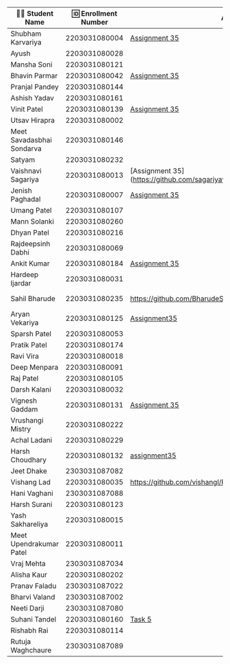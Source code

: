 | 👩‍🎓 Student Name               | 🆔 Enrollment Number | Assignment 35 URL | ReactJS Assignments Repo |
|--------------------------------|----------------------|-------------------|-------------|
| Shubham Karvariya              | 2203031080004        |[Assignment 35](https://github.com/5hubhm/ReactJSTasks/tree/main/Task%205)                  | [GitHub](https://github.com/5hubhm/ReactJSTasks)
| Ayush                          | 2203031080028        |                   |             |
| Mansha Soni                    | 2203031080121        |                   |             |
| Bhavin Parmar                  | 2203031080042        |[Assignment 35](https://github.com/bhavinbvn/React/tree/main/Task35)|[Github](https://github.com/bhavinbvn/React)|
| Pranjal Pandey                 | 2203031080144        |                   |             |
| Ashish Yadav                   | 2203031080161        |                   |             |
| Vinit Patel                    | 2203031080139        | [Assignment 35](https://github.com/Vinitpatel28/React/tree/main/Task5) |[GitHub](https://github.com/Vinitpatel28/React)|
| Utsav Hirapra                  | 2203031080002        |                   |             |
| Meet Savadasbhai Sondarva      | 2203031080146        |                   |             |
| Satyam                         | 2203031080232        |                   |             |
| Vaishnavi Sagariya             | 2203031080013        |[Assignment 35] (https://github.com/sagariyavaishnavi/React_project/tree/main/Task5) |  [GitHub] (https://github.com/sagariyavaishnavi/React_project) |
| Jenish Paghadal                | 2203031080007        | [Assignment 35](https://github.com/ItsJESH/ReactAssignment/tree/main/Task5)                  | [GitHub](https://github.com/ItsJESH/ReactAssignment/tree/main/Task5)            |
| Umang Patel                    | 2203031080107        |                   |             |
| Mann Solanki                   | 2203031080260        |                   |             |
| Dhyan Patel                    | 2203031080216        |                   |             |
| Rajdeepsinh Dabhi              | 2203031080069        |                   |             |
| Ankit Kumar                    | 2203031080184        | [Assignment 35](https://github.com/Ankiitsuthar/ReactJS/tree/main/Task5/Assignment5)                  | [GitHub](https://github.com/Ankiitsuthar/ReactJS)            |
| Hardeep Ijardar                | 2203031080031        |                   |             |
| Sahil Bharude                  | 2203031080235        | https://github.com/BharudeSahil/React-Assignments/tree/main/Task-5 | https://github.com/BharudeSahil/React-Assignments/tree/main |
| Aryan Vekariya                 | 2203031080125        |[Assignment35](https://github.com/aaryanvekariya/React/blob/main/Task5/src/components/JSXRules.jsx)|[Github](https://github.com/aaryanvekariya/React) |
| Sparsh Patel                   | 2203031080053        |                   |             |
| Pratik Patel                   | 2203031080174        |                   |             |
| Ravi Vira                      | 2203031080018        |                   |             |
| Deep Menpara                   | 2203031080091        |                   |             |
| Raj Patel                      | 2203031080105        |                   |             |
| Darsh Kalani                   | 2203031080032        |                   |             |
| Vignesh Gaddam                 | 2203031080131        |  [Assignment 35](https://github.com/mrvigneshgaddam/React-Assignment/tree/main/Assignment-5)                 |  [GitHub](https://github.com/mrvigneshgaddam/React-Assignment)           |
| Vrushangi Mistry               | 2203031080222        |                   |             |
| Achal Ladani                   | 2203031080229        |                   |             |
| Harsh Choudhary                | 2203031080132        |[assignment35](https://github.com/mrHarshchoudhary/ReactAssignment/tree/main/Assignment-5)                   |[github](https://github.com/mrHarshchoudhary/ReactAssignment)             |
| Jeet Dhake                     | 2303031087082        |                   |             |
| Vishang Lad                    | 2203031080035        |https://github.com/vishangl/React_Assignments/tree/main/Assignment%205|https://github.com/vishangl/React_Assignments|
| Hani Vaghani                   | 2303031087088        |                   |             |
| Harsh Surani                   | 2203031080123        |                   |             |
| Yash Sakhareliya               | 2203031080015        |                   |             |
| Meet Upendrakumar Patel        | 2203031080011        |                   |             |
| Vraj Mehta                     | 2303031087034        |                   |             |
| Alisha Kaur                    | 2203031080202        |                   |             |
| Pranav Faladu                  | 2303031087022        |                   |             |
| Bharvi Valand                  | 2303031087002        |                   |             |
| Neeti Darji                    | 2303031087080        |                   |             |
| Suhani Tandel                  | 2203031080160        | [Task 5](https://github.com/SuhaniTandel/React/tree/main/Task5) | [Github](https://github.com/SuhaniTandel/React)|
| Rishabh Rai                    | 2203031080114        |                   |             |
| Rutuja Waghchaure              | 2303031087089        |                   |             |

